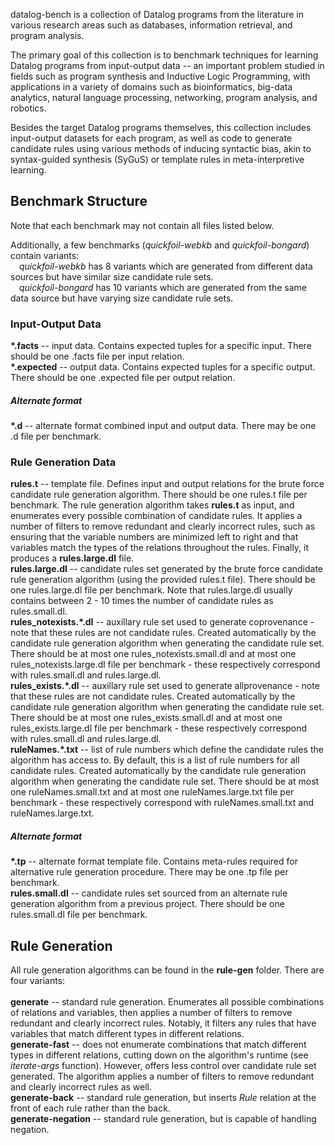 datalog-bench is a collection of Datalog programs from the literature in various research areas such as databases, information retrieval, and program analysis.

The primary goal of this collection is to benchmark techniques for learning Datalog programs from input-output data -- an important problem studied in fields such as program synthesis and Inductive Logic Programming, with applications in a variety of domains such as bioinformatics, big-data analytics, natural language processing, networking, program analysis, and robotics.

Besides the target Datalog programs themselves, this collection includes input-output datasets for each program, as well as code to generate candidate rules using various methods of inducing syntactic bias, akin to syntax-guided synthesis (SyGuS) or template rules in meta-interpretive learning.

## Benchmark Structure
Note that each benchmark may not contain all files listed below.

Additionally, a few benchmarks (*quickfoil-webkb* and *quickfoil-bongard*) contain variants: 
<br>
&emsp;*quickfoil-webkb* has 8 variants which are generated from different data sources but have similar size candidate rule sets.
<br>
&emsp;*quickfoil-bongard* has 10 variants which are generated from the same data source but have varying size candidate rule sets.

### Input-Output Data
<b>\*.facts</b> -- input data. Contains expected tuples for a specific input. There should be one .facts file per input relation. 
<br>
<b>\*.expected</b> -- output data. Contains expected tuples for a specific output. There should be one .expected file per output relation. 
<br>
##### Alternate format
<b>\*.d</b> -- alternate format combined input and output data. There may be one .d file per benchmark.
<br>

### Rule Generation Data
<b>rules.t</b> -- template file. Defines input and output relations for the brute force candidate rule generation algorithm. There should be one rules.t file per benchmark. The rule generation algorithm takes <b>rules.t</b> as input, and enumerates every possible combination of candidate rules. It applies a number of filters to remove redundant and clearly incorrect rules, such as ensuring that the variable numbers are minimized left to right and that variables match the types of the relations throughout the rules. Finally, it produces a <b>rules.large.dl</b> file.
<br>
<b>rules.large.dl</b> -- candidate rules set generated by the brute force candidate rule generation algorithm (using the provided rules.t file). There should be one rules.large.dl file per benchmark. Note that rules.large.dl usually contains between 2 - 10 times the number of candidate rules as rules.small.dl. 
<br>
<b>rules_notexists.\*.dl</b> -- auxillary rule set used to generate coprovenance - note that these rules are not candidate rules. Created automatically by the candidate rule generation algorithm when generating the candidate rule set. There should be at most one rules_notexists.small.dl and at most one rules_notexists.large.dl file per benchmark - these respectively correspond with rules.small.dl and rules.large.dl.
<br>
<b>rules_exists.\*.dl</b> -- auxillary rule set used to generate allprovenance - note that these rules are not candidate rules. Created automatically by the candidate rule generation algorithm when generating the candidate rule set. There should be at most one rules_exists.small.dl and at most one rules_exists.large.dl file per benchmark - these respectively correspond with rules.small.dl and rules.large.dl.
<br>
<b>ruleNames.\*.txt</b> -- list of rule numbers which define the candidate rules the algorithm has access to. By default, this is a list of rule numbers for all candidate rules.  Created automatically by the candidate rule generation algorithm when generating the candidate rule set. There should be at most one ruleNames.small.txt and at most one ruleNames.large.txt file per benchmark - these respectively correspond with ruleNames.small.txt and ruleNames.large.txt.
<br>
##### Alternate format
<b>\*.tp</b> -- alternate format template file. Contains meta-rules required for alternative rule generation procedure. There may be one .tp file per benchmark.
<br>
<b>rules.small.dl</b> -- candidate rules set sourced from an alternate rule generation algorithm from a previous project. There should be one rules.small.dl file per benchmark.
<br>

## Rule Generation
All rule generation algorithms can be found in the <b>rule-gen</b> folder. There are four variants:<br><br>
<b>generate</b> -- standard rule generation. Enumerates all possible combinations of relations and variables, then applies a number of filters to remove redundant and clearly incorrect rules. Notably, it filters any rules that have variables that match different types in different relations.
<br>
<b>generate-fast</b> -- does not enumerate combinations that match different types in different relations, cutting down on the algorithm's runtime (see *iterate-args* function). However, offers less control over candidate rule set generated. The algorithm applies a number of filters to remove redundant and clearly incorrect rules as well.
<br>
<b>generate-back</b> -- standard rule generation, but inserts *Rule* relation at the front of each rule rather than the back.
<br>
<b>generate-negation</b> -- standard rule generation, but is capable of handling negation.
<br>
